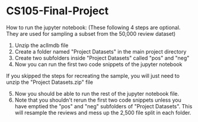 # CS105-Final-Project

How to run the jupyter notebook:
(These following 4 steps are optional. They are used for sampling a subset from the 50,000 review dataset)
1. Unzip the aclImdb file 
2. Create a folder named "Project Datasets" in the main project directory
3. Create two subfolders inside "Project Datasets" called "pos" and "neg"
4. Now you can run the first two code snippets of the jupyter notebook

If you skipped the steps for recreating the sample, you will just need to unzip the "Project Datasets.zip" file 

5. Now you should be able to run the rest of the jupyter notebook file.
6. Note that you shouldn't rerun the first two code snippets unless you have emptied the "pos" and "neg" subfolders of "Project Datasets". This will resample the reviews and mess up the 2,500 file split in each folder.
